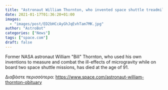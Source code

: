 ```yaml
---
title: "Astronaut William Thornton, who invented space shuttle treadmill, dies at 91"
date: 2021-01-17T01:36:20+01:00
images:
  - "images/post/ED2bHCcAyGhJqEvhTam7MK.jpg"
author: "AstroBot"
categories: ["News"]
tags: ["space.com"]
draft: false
---
```


Former NASA astronaut William "Bill" Thornton, who used his own inventions to measure and combat the ill-effects of microgravity while on board two space shuttle missions, has died at the age of 91. 

Διαβάστε περισσότερα: https://www.space.com/astronaut-william-thornton-obituary
